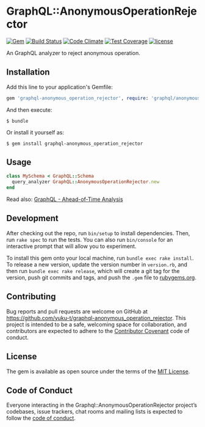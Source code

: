 # GraphQL::AnonymousOperationRejector

[![Gem](https://img.shields.io/gem/v/graphql-anonymous_operation_rejector.svg)](https://rubygems.org/gems/graphql-anonymous_operation_rejector)
[![Build Status](https://travis-ci.org/increments/graphql-anonymous_operation_rejector.svg?branch=master)](https://travis-ci.org/increments/graphql-anonymous_operation_rejector)
[![Code Climate](https://codeclimate.com/github/increments/graphql-anonymous_operation_rejector/badges/gpa.svg)](https://codeclimate.com/github/increments/graphql-anonymous_operation_rejector)
[![Test Coverage](https://codeclimate.com/github/increments/graphql-anonymous_operation_rejector/badges/coverage.svg)](https://codeclimate.com/github/increments/graphql-anonymous_operation_rejector/coverage)
[![license](https://img.shields.io/github/license/increments/graphql-anonymous_operation_rejector.svg)](https://github.com/increments/graphql-anonymous_operation_rejector/blob/master/LICENSE)

An GraphQL analyzer to reject anonymous operation.

## Installation

Add this line to your application's Gemfile:

```ruby
gem 'graphql-anonymous_operation_rejector', require: 'graphql/anonymous_operation_rejector'
```

And then execute:

    $ bundle

Or install it yourself as:

    $ gem install graphql-anonymous_operation_rejector

## Usage

```rb
class MySchema < GraphQL::Schema
  query_analyzer GraphQL::AnonymousOperationRejector.new
end
```

Read also: [GraphQL - Ahead-of-Time Analysis](http://graphql-ruby.org/queries/analysis.html)

## Development

After checking out the repo, run `bin/setup` to install dependencies. Then, run `rake spec` to run the tests. You can also run `bin/console` for an interactive prompt that will allow you to experiment.

To install this gem onto your local machine, run `bundle exec rake install`. To release a new version, update the version number in `version.rb`, and then run `bundle exec rake release`, which will create a git tag for the version, push git commits and tags, and push the `.gem` file to [rubygems.org](https://rubygems.org).

## Contributing

Bug reports and pull requests are welcome on GitHub at https://github.com/yuku-t/graphql-anonymous_operation_rejector. This project is intended to be a safe, welcoming space for collaboration, and contributors are expected to adhere to the [Contributor Covenant](http://contributor-covenant.org) code of conduct.

## License

The gem is available as open source under the terms of the [MIT License](https://opensource.org/licenses/MIT).

## Code of Conduct

Everyone interacting in the Graphql::AnonymousOperationRejector project’s codebases, issue trackers, chat rooms and mailing lists is expected to follow the [code of conduct](https://github.com/yuku-t/graphql-anonymous_operation_rejector/blob/master/CODE_OF_CONDUCT.md).
